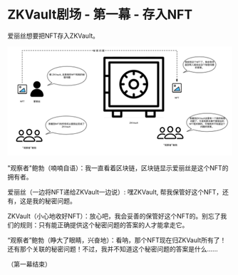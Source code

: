 # ZKVault剧场 - 第一幕 - 存入NFT

爱丽丝想要把NFT存入ZKVault。

![图示](ZKVault_Theater_Depositing.png "第一幕剧情")

"观察者"鲍勃（喃喃自语）：我一直看着区块链，区块链显示爱丽丝是这个NFT的拥有者。

爱丽丝（一边将NFT递给ZKVault一边说）: 嘿ZKVault, 帮我保管好这个NFT，还有，这是我的秘密问题。

ZKVault（小心地收好NFT）：放心吧，我会妥善的保管好这个NFT的。别忘了我们的规则：只有能正确提供这个秘密问题的答案的人才能拿走它。

“观察者”鲍勃（睁大了眼睛，兴奋地）：看呐，那个NFT现在归ZKVault所有了！还有那个关联的秘密问题！不过，我并不知道这个秘密问题的答案是什么......

（第一幕结束）